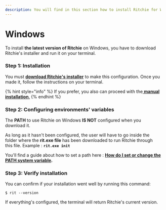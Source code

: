 ```yaml
---
description: You will find in this section how to install Ritchie for Windows.
---
```


# Windows

To install **the latest version of Ritchie** on Windows, you have to download Ritchie's installer and run it on your terminal. 

### Step 1: Installation

You must [**download Ritchie's installer**](https://commons-repo.ritchiecli.io/latest/ritchiecli.msi) to make this configuration. Once you made it, follow the instructions on your terminal. 

{% hint style="info" %}
If you prefer, you also can proceed with the[ **manual installation**.](manual-installation.md)
{% endhint %}

###  Step 2: Configuring environments' variables 

The **PATH** to use Ritchie on Windows **IS NOT** configured when you download it.  
  
As long as it hasn't been configured, the user will have to go inside the folder where the **rit.exe file** has been downloaded to run Ritchie through this file. Example : **`rit.exe init`**

You'll find a guide about how to set a path here : [**How do I set or change the PATH system variable**](https://www.java.com/en/download/help/path.xml)**.**  


### Step 3: Verify installation 

You can confirm if your installation went well by running this command: 

```text
$ rit --version
```

If everything's configured, the terminal will return Ritchie's current version.  

